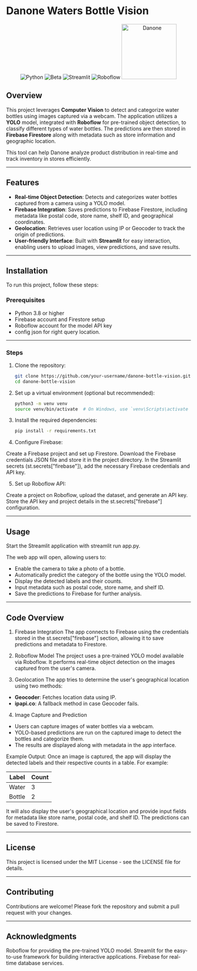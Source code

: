 # Danone Waters Bottle Vision

<div align="center">
    <img src="https://img.shields.io/badge/Python-3776AB?style=flat&logo=python&logoColor=white" alt="Python">
    <img src="https://img.shields.io/badge/Beta-000000?style=flat&logo=beta&logoColor=white" alt="Beta">
    <img src="https://img.shields.io/badge/Streamlit-FF4B4B?style=flat&logo=streamlit&logoColor=white" alt="Streamlit">
    <img src="https://img.shields.io/badge/Roboflow-FFD700?style=flat&logo=roboflow&logoColor=black" alt="Roboflow">
    <img src="https://example.com/path_to_danone_logo.png" alt="Danone" width="150">
</div>


## Overview

This project leverages **Computer Vision** to detect and categorize water bottles using images captured via a webcam. The application utilizes a **YOLO** model, integrated with **Roboflow** for pre-trained object detection, to classify different types of water bottles. The predictions are then stored in **Firebase Firestore** along with metadata such as store information and geographic location.

This tool can help Danone analyze product distribution in real-time and track inventory in stores efficiently.

---

## Features

- **Real-time Object Detection**: Detects and categorizes water bottles captured from a camera using a YOLO model.
- **Firebase Integration**: Saves predictions to Firebase Firestore, including metadata like postal code, store name, shelf ID, and geographical coordinates.
- **Geolocation**: Retrieves user location using IP or Geocoder to track the origin of predictions.
- **User-friendly Interface**: Built with **Streamlit** for easy interaction, enabling users to upload images, view predictions, and save results.

---

## Installation

To run this project, follow these steps:

### Prerequisites

- Python 3.8 or higher
- Firebase account and Firestore setup
- Roboflow account for the model API key
- config json for right query location.

---
### Steps

1. Clone the repository:

   ```bash
   git clone https://github.com/your-username/danone-bottle-vision.git
   cd danone-bottle-vision


2. Set up a virtual environment (optional but recommended):

   ```bash
   python3 -m venv venv
   source venv/bin/activate  # On Windows, use `venv\Scripts\activate

3. Install the required dependencies:

   ```bash
   pip install -r requirements.txt

4. Configure Firebase:

Create a Firebase project and set up Firestore.
Download the Firebase credentials JSON file and store it in the project directory.
In the Streamlit secrets (st.secrets["firebase"]), add the necessary Firebase credentials and API key.

5. Set up Roboflow API:

Create a project on Roboflow, upload the dataset, and generate an API key.
Store the API key and project details in the st.secrets["firebase"] configuration.

---

## Usage
Start the Streamlit application with streamlit run app.py.

The web app will open, allowing users to:

- Enable the camera to take a photo of a bottle.
- Automatically predict the category of the bottle using the YOLO model.
- Display the detected labels and their counts.
- Input metadata such as postal code, store name, and shelf ID.
- Save the predictions to Firebase for further analysis.
---
## Code Overview

1. Firebase Integration
The app connects to Firebase using the credentials stored in the st.secrets["firebase"] section, allowing it to save predictions and metadata to Firestore.

2. Roboflow Model
The project uses a pre-trained YOLO model available via Roboflow. It performs real-time object detection on the images captured from the user's camera.

3. Geolocation
The app tries to determine the user's geographical location using two methods:

* **Geocoder**: Fetches location data using IP.
* **ipapi.co**: A fallback method in case Geocoder fails.

4. Image Capture and Prediction

* Users can capture images of water bottles via a webcam.
* YOLO-based predictions are run on the captured image to detect the bottles and categorize them.
* The results are displayed along with metadata in the app interface.

Example Output:
Once an image is captured, the app will display the detected labels and their respective counts in a table. For example:

<div align="center">

| Label  | Count |
|--------|-------|
| Water  | 3     |
| Bottle | 2     |

</div>

It will also display the user's geographical location and provide input fields for metadata like store name, postal code, and shelf ID. The predictions can be saved to Firestore.

---
## License
This project is licensed under the MIT License - see the LICENSE file for details.

---
## Contributing
Contributions are welcome! Please fork the repository and submit a pull request with your changes.

---
## Acknowledgments
Roboflow for providing the pre-trained YOLO model.
Streamlit for the easy-to-use framework for building interactive applications.
Firebase for real-time database services.
